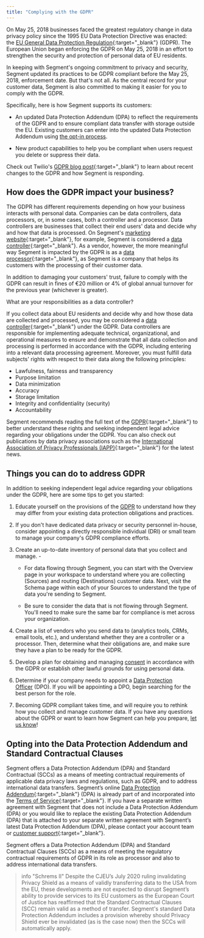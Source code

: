 ```yaml
---
title: "Complying with the GDPR"
---
```


On May 25, 2018 businesses faced the greatest regulatory change in data privacy policy since the 1995 EU Data Protection Directive was enacted: the [EU General Data Protection Regulation](https://ec.europa.eu/info/law/law-topic/data-protection_en){:target="_blank"} (GDPR). The European Union began enforcing the GDPR on May 25, 2018 in an effort to strengthen the security and protection of personal data of EU residents.

In keeping with Segment's ongoing commitment to privacy and security, Segment updated its practices to be GDPR compliant before the May 25, 2018, enforcement date. But that's not all. As the central record for your customer data, Segment is also committed to making it easier for you to comply with the GDPR.

Specifically, here is how Segment supports its customers:

*   An updated Data Protection Addendum (DPA) to reflect the requirements of the GDPR and to ensure compliant data transfer with storage outside the EU. Existing customers can enter into the updated Data Protection Addendum using [the opt-in process](#opting-into-the-data-protection-addendum-and-standard-contractual-clauses).

*   New product capabilities to help you be compliant when users request you delete or suppress their data.


Check out Twilio's [GDPR blog post](https://www.twilio.com/en-us/blog/insights/compliance/recent-gdpr-changes-your-business-needs-to-know-about){:target="_blank"} to learn about recent changes to the GDPR and how Segment is responding.

## How does the GDPR impact your business?

The GDPR has different requirements depending on how your business interacts with personal data. Companies can be data controllers, data processors, or, in some cases, both a controller and a processor. Data controllers are businesses that collect their end users' data and decide why and how that data is processed. On Segment's [marketing website](https://segment.com/){:target="_blank"}, for example, Segment is considered a [data controller](https://gdpr-info.eu/art-24-gdpr/){:target="_blank"}. As a vendor, however, the more meaningful way Segment is impacted by the GDPR is as a [data processor](https://gdpr-info.eu/art-28-gdpr/){:target="_blank"}, as Segment is a company that helps its customers with the processing of their customer data.

In addition to damaging your customers' trust, failure to comply with the GDPR can result in fines of €20 million or 4% of global annual turnover for the previous year (whichever is greater).

What are your responsibilities as a data controller?

If you collect data about EU residents and decide why and how those data are collected and processed, you may be considered a [data controller](https://gdpr-info.eu/art-24-gdpr/){:target="_blank"} under the GDPR. Data controllers are responsible for implementing adequate technical, organizational, and operational measures to ensure and demonstrate that all data collection and processing is performed in accordance with the GDPR, including entering into a relevant data processing agreement. Moreover, you must fulfill data subjects' rights with respect to their data along the following principles:

- Lawfulness, fairness and transparency
- Purpose limitation
- Data minimization
- Accuracy
- Storage limitation
- Integrity and confidentiality (security)
- Accountability

Segment recommends reading the full text of the [GDPR](https://gdpr-info.eu/){:target="_blank"} to better understand these rights and seeking independent legal advice regarding your obligations under the GDPR. You can also check out publications by data privacy associations such as the [International Association of Privacy Professionals (IAPP)](https://iapp.org/){:target="_blank"} for the latest news. 

## Things you can do to address GDPR

In addition to seeking independent legal advice regarding your obligations under the GDPR, here are some tips to get you started:

1.  Educate yourself on the provisions of the [GDPR](https://gdpr-info.eu/) to understand how they may differ from your existing data protection obligations and practices.

2.  If you don't have dedicated data privacy or security personnel in-house, consider appointing a directly responsible individual (DRI) or small team to manage your company's GDPR compliance efforts.

3.  Create an up-to-date inventory of personal data that you collect and manage. -

    *   For data flowing through Segment, you can start with the Overview page in your workspace to understand where you are collecting (Sources) and routing (Destinations) customer data. Next, visit the Schema page within each of your Sources to understand the type of data you're sending to Segment.

    *   Be sure to consider the data that is not flowing through Segment. You'll need to make sure the same bar for compliance is met across your organization.

4.  Create a list of vendors who you send data to (analytics tools, CRMs, email tools, etc.), and understand whether they are a controller or a processor. Then, determine what their obligations are, and make sure they have a plan to be ready for the GDPR.

5.  Develop a plan for obtaining and managing [consent](https://gdpr-info.eu/art-7-gdpr/) in accordance with the GDPR or establish other lawful grounds for using personal data.

6.  Determine if your company needs to appoint a [Data Protection Officer](https://gdpr-info.eu/art-37-gdpr/) (DPO). If you will be appointing a DPO, begin searching for the best person for the role.

7.  Becoming GDPR compliant takes time, and will require you to rethink how you collect and manage customer data. If you have any questions about the GDPR or want to learn how Segment can help you prepare, [let us know](https://segment.com/contact/sales)!

## Opting into the Data Protection Addendum and Standard Contractual Clauses

Segment offers a Data Protection Addendum (DPA) and Standard Contractual (SCCs) as a means of meeting contractual requirements of applicable data privacy laws and regulations, such as GDPR, and to address international data transfers. Segment’s online [Data Protection Addendum](https://www.twilio.com/legal/data-protection-addendum){:target="_blank"} (DPA) is already part of and incorporated into the [Terms of Service](https://www.twilio.com/legal/tos){:target="_blank"}. If you have a separate written agreement with Segment that does not include a Data Protection Addendum (DPA) or you would like to replace the existing Data Protection Addendum (DPA) that is attached to your separate written agreement with Segment’s latest Data Protection Addendum (DPA), please contact your account team or [customer support](https://segment.com/help/contact/){:target="_blank"}. 

Segment offers a Data Protection Addendum (DPA) and Standard Contractual Clauses (SCCs) as a means of meeting the regulatory contractual requirements of GDPR in its role as processor and also to address international data transfers. 

> info "Schrems II"
> Despite the CJEU’s July 2020 ruling invalidating Privacy Shield as a means of validly transferring data to the USA from the EU, these developments are not expected to disrupt Segment’s ability to provide services to its EU customers as the European Court of Justice has reaffirmed that the Standard Contractual Clauses (SCC) remain valid as a method of transfer. Segment's standard Data Protection Addendum includes a provision whereby should Privacy Shield ever be invalidated (as is the case now) then the SCCs will automatically apply.

